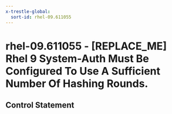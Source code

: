 ```yaml
---
x-trestle-global:
  sort-id: rhel-09.611055
---
```


# rhel-09.611055 - \[REPLACE_ME\] Rhel 9 System-Auth Must Be Configured To Use A Sufficient Number Of Hashing Rounds.

## Control Statement
